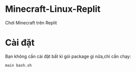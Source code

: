 # Minecraft-Linux-Replit
Chơi Minecraft trên Replit

# Cài đặt
Bạn không cần cài đặt bất kì gói package gì nữa,chỉ cần chạy:
```
main bash.sh
```
